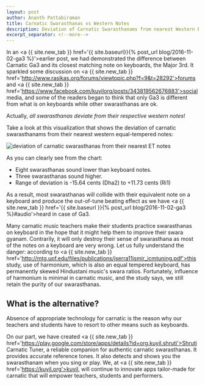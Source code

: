 ```yaml
---
layout: post
author: Ananth Pattabiraman
title: Carnatic Swarasthanas vs Western Notes
description: Deviation of Carnatic Swarasthanams from nearest Western Equal Tempered notes
excerpt_separator: <!--more-->
---
```

In an <a {{ site.new_tab }} href='{{ site.baseurl}}{% post_url blog/2016-11-02-ga3 %}'>earlier post</a>, we had demonstrated the difference between Carnatic Ga3 and its closest matching note on keyboards, the Major 3rd. It sparkled some discussion on <a {{ site.new_tab }} href='http://www.rasikas.org/forums/viewtopic.php?f=9&t=28292'>forums</a> and <a {{ site.new_tab }} href='https://www.facebook.com/kuyilorg/posts/343819562676883'>social media</a>, and some of the readers began to think that only Ga3 is different from what is on keyboards while other swarasthanas are ok.

Actually, _all swarasthanas deviate from their respective western notes_!

Take a look at this visualization that shows the deviation of carnatic swarasthanams from their nearest western equal-tempered notes:

<img class="img-fluid" alt="deviation of carnatic swarasthanas from their nearest ET notes" src="{{ site.url }}/images/carnatic_vs_et.png" />

As you can clearly see from the chart:
<!--more-->

* Eight swarasthanas sound lower than keyboard notes.
* Three swarasthanas sound higher.
* Range of deviation is -15.64 cents (Dha2) to +11.73 cents (Ri1)

As a result, most swarasthanas will collide with their equivalent note on a keyboard and produce the out-of-tune beating effect as we have <a {{ site.new_tab }} href='{{ site.baseurl }}{% post_url blog/2016-11-02-ga3 %}#audio'>heard</a> in case of Ga3.

Many carnatic music teachers make their students practice swarasthanas on keyboard in the hope that it might help them to improve their swara gyanam. Contrarily, it will only destroy their sense of swarasthana as most of the notes on a keyboard are very wrong. Let us fully understand the danger: according to <a {{ site.new_tab }} href='http://mtg.upf.edu/files/publications/jserra11ismir_icmtuning.pdf'>this study</a>, use of harmonium, which is also an equal tempered keyboard, has permanently skewed Hindustani music's swara ratios. Fortunately, influence of harmonium is minimal in carnatic music, and the study says, we still retain the purity of our swarasthanas.

## What is the alternative?

Absence of appropriate technology for carnatic is the reason why our teachers and students have to resort to other means such as keyboards.

On our part, we have created <a {{ site.new_tab }} href='https://play.google.com/store/apps/details?id=org.kuyil.shruti'>Shruti Carnatic Tuner</a>, a reliable companion for authentic carnatic swarasthanas. It provides accurate reference tones. It also detects and shows you the swarasthanam when you sing or play.  We, at <a {{ site.new_tab }} href='https://kuyil.org'>kuyil</a>, will continue to innovate apps tailor-made for carnatic that will empower teachers, students and performers.
